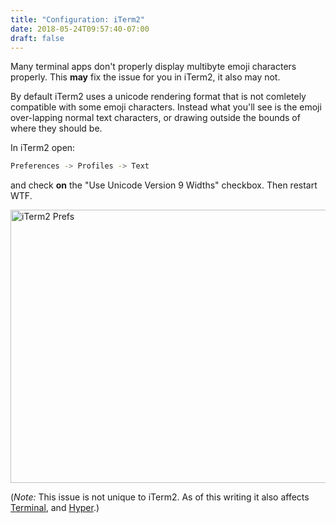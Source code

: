 ```yaml
---
title: "Configuration: iTerm2"
date: 2018-05-24T09:57:40-07:00
draft: false
---
```


Many terminal apps don't properly display multibyte emoji characters
properly. This **may** fix the issue for you in iTerm2, it also may not.

By default iTerm2 uses a unicode rendering format
that is not comletely compatible with some emoji characters. Instead what you'll
see is the emoji over-lapping normal text characters, or drawing outside
the bounds of where they should be.

In iTerm2 open:

```bash
Preferences -> Profiles -> Text
```
and check **on** the "Use Unicode Version 9 Widths" checkbox. Then
restart WTF.

<img src="/imgs/iterm2prefs.png" width="800" height="437" alt="iTerm2
Prefs" />

(*Note:* This issue is not unique to iTerm2. As of this writing it also
affects <a href="https://en.wikipedia.org/wiki/Terminal_(macOS)">Terminal</a>, and <a href="https://hyper.is">Hyper</a>.)
